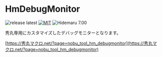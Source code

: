 # HmDebugMonitor

![release latest](https://img.shields.io/github/v/release/komiyamma/hm_debugmonitor)
[![MIT](https://img.shields.io/badge/license-MIT-blue.svg?style=flat)](LICENSE)
![Hidemaru 7.00](https://img.shields.io/badge/Hidemaru-v7.00-6479ff.svg)

秀丸専用にカスタマイズしたデバッグモニターとなります。

[https://秀丸マクロ.net/?page=nobu_tool_hm_debugmonitor](https://秀丸マクロ.net/?page=nobu_tool_hm_debugmonitor)
